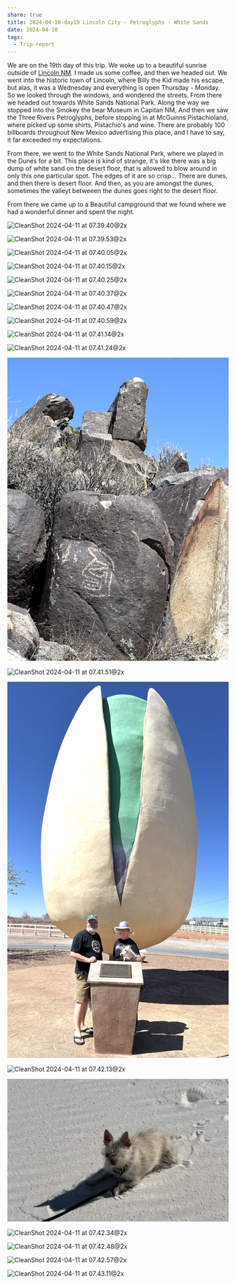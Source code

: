 ```yaml
---
share: true
title: 2024-04-10-day19 Lincoln City - Petroglyphs - White Sands
date: 2024-04-10
tags:
  - Trip-report
---
```



We are on the 19th day of this trip.  We woke up to a beautiful sunrise outside of [Lincoln NM](https://en.wikipedia.org/wiki/Lincoln,_New_Mexico).   I made us some coffee, and then we headed out.    We went into the historic town of Lincoln, where Billy the Kid made his escape, but alas, it was a Wednesday and everything is open Thursday - Monday.  So we looked through the windows, and wondered the streets.  From there we headed out towards White Sands National Park.   Along the way we stopped into the Smokey the bear Museum in Capitan NM,   And then we saw the Three Rivers Petroglyphs, before stopping in at McGuinns Pistachioland, where picked up some shirts, Pistachio's and wine.  There are probably 100 billboards throughout New Mexico advertising this place, and I have to say, it far exceeded my expectations.  

From there, we went to the White Sands National Park, where we played in the Dunes for a bit.  This place is kind of strange, it's like there was a big dump of white sand on the desert floor, that is allowed to blow around in only this one particular spot.    The edges of it are so crisp...  There are dunes, and then there is desert floor.  And then, as you are amongst the dunes, sometimes the valleyt betweeen the dunes goes right to the desert floor.  

From there we came up to a Beautiful campground that we found where we had a wonderful dinner and spent the night.

![CleanShot 2024-04-11 at 07.39.40@2x](../attachments/CleanShot%202024-04-11%20at%2007.39.40@2x.png)

![CleanShot 2024-04-11 at 07.39.53@2x](../attachments/CleanShot%202024-04-11%20at%2007.39.53@2x.png)

![CleanShot 2024-04-11 at 07.40.05@2x](../attachments/CleanShot%202024-04-11%20at%2007.40.05@2x.png)

![CleanShot 2024-04-11 at 07.40.15@2x](../attachments/CleanShot%202024-04-11%20at%2007.40.15@2x.png)

![CleanShot 2024-04-11 at 07.40.25@2x](../attachments/CleanShot%202024-04-11%20at%2007.40.25@2x.png)

![CleanShot 2024-04-11 at 07.40.37@2x](../attachments/CleanShot%202024-04-11%20at%2007.40.37@2x.png)

![CleanShot 2024-04-11 at 07.40.47@2x](../attachments/CleanShot%202024-04-11%20at%2007.40.47@2x.png)

![CleanShot 2024-04-11 at 07.40.59@2x](../attachments/CleanShot%202024-04-11%20at%2007.40.59@2x.png)

![CleanShot 2024-04-11 at 07.41.14@2x](../attachments/CleanShot%202024-04-11%20at%2007.41.14@2x.png)

![CleanShot 2024-04-11 at 07.41.24@2x](../attachments/CleanShot%202024-04-11%20at%2007.41.24@2x.png)

![CleanShot 2024-04-11 at 07.41.39@2x](../attachments/CleanShot%202024-04-11%20at%2007.41.39@2x.png)

![CleanShot 2024-04-11 at 07.41.51@2x](../attachments/CleanShot%202024-04-11%20at%2007.41.51@2x.png)

![CleanShot 2024-04-11 at 07.42.02@2x](../attachments/CleanShot%202024-04-11%20at%2007.42.02@2x.png)

![CleanShot 2024-04-11 at 07.42.13@2x](../attachments/CleanShot%202024-04-11%20at%2007.42.13@2x.png)

![CleanShot 2024-04-11 at 07.42.25@2x](../attachments/CleanShot%202024-04-11%20at%2007.42.25@2x.png)

![CleanShot 2024-04-11 at 07.42.34@2x](../attachments/CleanShot%202024-04-11%20at%2007.42.34@2x.png)

![CleanShot 2024-04-11 at 07.42.48@2x](../attachments/CleanShot%202024-04-11%20at%2007.42.48@2x.png)

![CleanShot 2024-04-11 at 07.42.57@2x](../attachments/CleanShot%202024-04-11%20at%2007.42.57@2x.png)

![CleanShot 2024-04-11 at 07.43.11@2x](../attachments/CleanShot%202024-04-11%20at%2007.43.11@2x.png)


